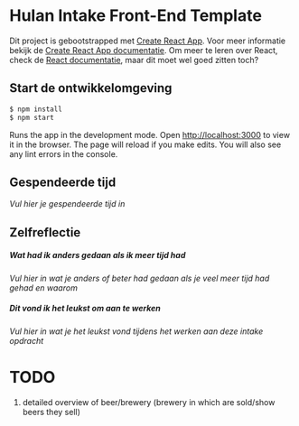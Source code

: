 # Hulan Intake Front-End Template

Dit project is gebootstrapped met [Create React App](https://github.com/facebook/create-react-app). Voor meer informatie bekijk de [Create React App documentatie](https://facebook.github.io/create-react-app/docs/getting-started). Om meer te leren over React, check de [React documentatie](https://reactjs.org/), maar dit moet wel goed zitten toch?

## Start de ontwikkelomgeving

```sh
$ npm install
$ npm start
```

Runs the app in the development mode. Open [http://localhost:3000](http://localhost:3000) to view it in the browser. The page will reload if you make edits. You will also see any lint errors in the console.

## Gespendeerde tijd

_Vul hier je gespendeerde tijd in_

## Zelfreflectie

##### Wat had ik anders gedaan als ik meer tijd had

_Vul hier in wat je anders of beter had gedaan als je veel meer tijd had gehad en waarom_

##### Dit vond ik het leukst om aan te werken

_Vul hier in wat je het leukst vond tijdens het werken aan deze intake opdracht_


# TODO
1. detailed overview of beer/brewery (brewery in which are sold/show beers they sell)